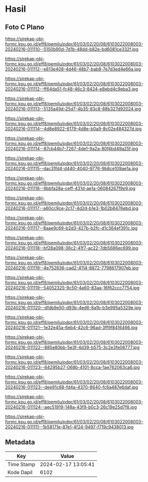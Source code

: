 # Hasil

## Foto C Plano

https://sirekap-obj-formc.kpu.go.id/eff8/pemilu/pdpr/61/03/02/20/08/6103022008003-20240216-011110--5150b90d-7d1b-48dd-b82e-bd6081ce332f.jpg

https://sirekap-obj-formc.kpu.go.id/eff8/pemilu/pdpr/61/03/02/20/08/6103022008003-20240216-011112--e813e408-4d46-48b7-bab8-7e7d3ed4e66a.jpg

https://sirekap-obj-formc.kpu.go.id/eff8/pemilu/pdpr/61/03/02/20/08/6103022008003-20240216-011112--ff64da51-fc48-46c3-8424-e8ebd4c9eba3.jpg

https://sirekap-obj-formc.kpu.go.id/eff8/pemilu/pdpr/61/03/02/20/08/6103022008003-20240216-011113--5135a49d-25d7-4b35-83c8-88b327d92024.jpg

https://sirekap-obj-formc.kpu.go.id/eff8/pemilu/pdpr/61/03/02/20/08/6103022008003-20240216-011114--4d8e8922-6179-4d8e-b0a9-8c02e484327d.jpg

https://sirekap-obj-formc.kpu.go.id/eff8/pemilu/pdpr/61/03/02/20/08/6103022008003-20240216-011114--87cb44b7-7267-4de1-9a2a-80f4bd49a25f.jpg

https://sirekap-obj-formc.kpu.go.id/eff8/pemilu/pdpr/61/03/02/20/08/6103022008003-20240216-011115--dac31fd4-d440-4040-9776-9b8ce109ae1a.jpg

https://sirekap-obj-formc.kpu.go.id/eff8/pemilu/pdpr/61/03/02/20/08/6103022008003-20240216-011116--9bbfa28a-ceff-431d-ae1a-06084267f9e9.jpg

https://sirekap-obj-formc.kpu.go.id/eff8/pemilu/pdpr/61/03/02/20/08/6103022008003-20240216-011117--a60cc9ce-2c17-4d2d-b1e3-1b02b8476ebd.jpg

https://sirekap-obj-formc.kpu.go.id/eff8/pemilu/pdpr/61/03/02/20/08/6103022008003-20240216-011117--8aae9c69-b2d3-427b-b2fc-d1c364ef391c.jpg

https://sirekap-obj-formc.kpu.go.id/eff8/pemilu/pdpr/61/03/02/20/08/6103022008003-20240216-011118--bf28a098-36c2-41f7-ac22-7db5686ec699.jpg

https://sirekap-obj-formc.kpu.go.id/eff8/pemilu/pdpr/61/03/02/20/08/6103022008003-20240216-011119--4e752636-cad2-4114-8872-7798617907eb.jpg

https://sirekap-obj-formc.kpu.go.id/eff8/pemilu/pdpr/61/03/02/20/08/6103022008003-20240216-011119--54052325-9c50-4a60-83aa-16f62ccc7754.jpg

https://sirekap-obj-formc.kpu.go.id/eff8/pemilu/pdpr/61/03/02/20/08/6103022008003-20240216-011120--dfdb9e50-d93b-4ed6-8a1b-b3e995a5329e.jpg

https://sirekap-obj-formc.kpu.go.id/eff8/pemilu/pdpr/61/03/02/20/08/6103022008003-20240216-011121--1e32e45a-6eb4-42c6-96ad-3ff9f8416466.jpg

https://sirekap-obj-formc.kpu.go.id/eff8/pemilu/pdpr/61/03/02/20/08/6103022008003-20240216-011122--885e80bb-5e3f-4d39-b575-3c2e3fe06777.jpg

https://sirekap-obj-formc.kpu.go.id/eff8/pemilu/pdpr/61/03/02/20/08/6103022008003-20240216-011123--64295b27-068b-4101-8cca-1ae762063ca6.jpg

https://sirekap-obj-formc.kpu.go.id/eff8/pemilu/pdpr/61/03/02/20/08/6103022008003-20240216-011123--dee91c68-fd4a-4370-8640-fc6a487e6daf.jpg

https://sirekap-obj-formc.kpu.go.id/eff8/pemilu/pdpr/61/03/02/20/08/6103022008003-20240216-011124--aec51919-148a-43f9-b0c3-26c19e25d7f8.jpg

https://sirekap-obj-formc.kpu.go.id/eff8/pemilu/pdpr/61/03/02/20/08/6103022008003-20240216-011111--1b58171e-87e1-4f24-9497-f719c9438013.jpg


## Metadata

| Key        | Value               |
| ---------- | ------------------- |
| Time Stamp | 2024-02-17 13:05:41 |
| Kode Dapil | 6102                |



